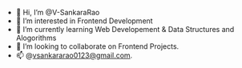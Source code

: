 - 👋 Hi, I’m @V-SankaraRao
- 👀 I’m interested in Frontend Development
- 🌱 I’m currently learning Web Developement & Data Structures and Alogorithms
- 💞️ I’m looking to collaborate on Frontend Projects.
- 📫 @vsankararao0123@gmail.com.

